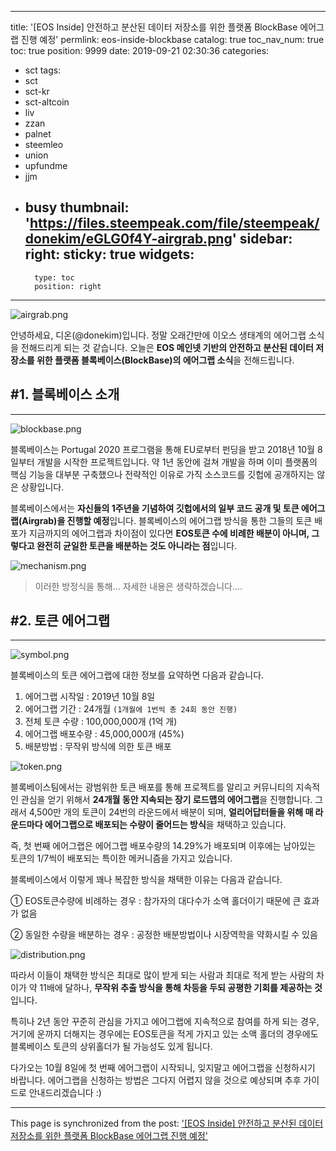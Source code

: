 
---
title: '[EOS Inside] 안전하고 분산된 데이터 저장소를 위한 플랫폼 BlockBase 에어그랩 진행 예정'
permlink: eos-inside-blockbase
catalog: true
toc_nav_num: true
toc: true
position: 9999
date: 2019-09-21 02:30:36
categories:
- sct
tags:
- sct
- sct-kr
- sct-altcoin
- liv
- zzan
- palnet
- steemleo
- union
- upfundme
- jjm
- busy
thumbnail: 'https://files.steempeak.com/file/steempeak/donekim/eGLG0f4Y-airgrab.png'
sidebar:
    right:
        sticky: true
widgets:
    -
        type: toc
        position: right
---


![airgrab.png](https://files.steempeak.com/file/steempeak/donekim/eGLG0f4Y-airgrab.png)

안녕하세요, 디온(@donekim)입니다. 정말 오래간만에 이오스 생태계의 에어그랩 소식을 전해드리게 되는 것 같습니다. 오늘은 **EOS 메인넷 기반의 안전하고 분산된 데이터 저장소를 위한 플랫폼 블록베이스(BlockBase)의 에어그랩 소식**을 전해드립니다.


## #1. 블록베이스 소개
---

![blockbase.png](https://files.steempeak.com/file/steempeak/donekim/A9Etx9So-blockbase.png)

블록베이스는 Portugal 2020 프로그램을 통해 EU로부터 펀딩을 받고 2018년 10월 8일부터 개발을 시작한 프로젝트입니다. 약 1년 동안에 걸쳐 개발을 하며 이미 플랫폼의 핵심 기능을 대부분 구축했으나 전략적인 이유로 가직 소스코드를 깃헙에 공개하지는 않은 상황입니다.

블록베이스에서는 **자신들의 1주년을 기념하여 깃헙에서의 일부 코드 공개 및 토큰 에어그랩(Airgrab)을 진행할 예정**입니다. 블록베이스의 에어그랩 방식을 통한 그들의 토큰 배포가 지금까지의 에어그랩과 차이점이 있다면 **EOS토큰 수에 비례한 배분이 아니며, 그렇다고 완전히 균일한 토큰을 배분하는 것도 아니라는 점**입니다.

![mechanism.png](https://files.steempeak.com/file/steempeak/donekim/3Ufep3UN-mechanism.png)

> 이러한 방정식을 통해... 자세한 내용은 생략하겠습니다....


## #2. 토큰 에어그랩
---
![symbol.png](https://files.steempeak.com/file/steempeak/donekim/SjE0N32P-symbol.png)

블록베이스의 토큰 에어그랩에 대한 정보를 요약하면 다음과 같습니다.

1. 에어그랩 시작일 : 2019년 10월 8일
2. 에어그랩 기간 : 24개월 `(1개월에 1번씩 총 24회 동안 진행)`
3. 전체 토큰 수량 : 100,000,000개 (1억 개)
4. 에어그랩 배포수량 : 45,000,000개 (45%)
5. 배분방법 : 무작위 방식에 의한 토큰 배포

![token.png](https://files.steempeak.com/file/steempeak/donekim/lD1TqmOG-token.png)

블록베이스팀에서는 광범위한 토큰 배포를 통해 프로젝트를 알리고 커뮤니티의 지속적인 관심을 얻기 위해서 **24개월 동안 지속되는 장기 로드맵의 에어그랩**을 진행합니다. 그래서 4,500만 개의 토큰이 24번의 라운드에서 배분이 되며, **얼리어답터들을 위해 매 라운드마다 에어그랩으로 배포되는 수량이 줄어드는 방식**을 채택하고 있습니다.

즉, 첫 번째 에어그랩은 에어그랩 배포수량의 14.29%가 배포되며 이후에는 남아있는 토큰의 1/7씩이 배포되는 특이한 메커니즘을 가지고 있습니다.

블록베이스에서 이렇게 꽤나 복잡한 방식을 채택한 이유는 다음과 같습니다.

① EOS토큰수량에 비례하는 경우 : 참가자의 대다수가 소액 홀더이기 때문에 큰 효과가 없음

② 동일한 수량을 배분하는 경우 : 공정한 배분방법이나 시장역학을 약화시킬 수 있음 

![distribution.png](https://files.steempeak.com/file/steempeak/donekim/9hlQ656R-distribution.png)

따라서 이들이 채택한 방식은 최대로 많이 받게 되는 사람과 최대로 적게 받는 사람의 차이가 약 11배에 달하나, **무작위 추출 방식을 통해 차등을 두되 공평한 기회를 제공하는 것**입니다. 

특히나 2년 동안 꾸준히 관심을 가지고 에어그랩에 지속적으로 참여를 하게 되는 경우, 거기에 운까지 더해지는 경우에는 EOS토큰을 적게 가지고 있는 소액 홀더의 경우에도 블록베이스 토큰의 상위홀더가 될 가능성도 있게 됩니다. 

다가오는 10월 8일에 첫 번째 에어그랩이 시작되니, 잊지말고 에어그랩을 신청하시기 바랍니다. 에어그랩을 신청하는 방법은 그다지 어렵지 않을 것으로 예상되며 추후 가이드로 안내드리겠습니다 :)

- - -

This page is synchronized from the post: ['[EOS Inside] 안전하고 분산된 데이터 저장소를 위한 플랫폼 BlockBase 에어그랩 진행 예정'](https://steemit.com/@donekim/eos-inside-blockbase)
